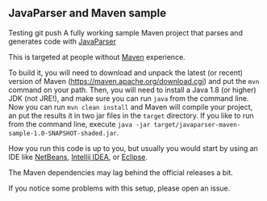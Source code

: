 JavaParser and Maven sample
-----------------------------
Testing git push
A fully working sample Maven project that parses and generates code with [JavaParser](http://www.javaparser.org)

This is targeted at people without [Maven](https://maven.apache.org/) experience.

To build it, you will need to download and unpack the latest (or recent) version of Maven (https://maven.apache.org/download.cgi)
and put the `mvn` command on your path.
Then, you will need to install a Java 1.8 (or higher) JDK (not JRE!), and make sure you can run `java` from the command line.
Now you can run `mvn clean install` and Maven will compile your project, 
an put the results it in two jar files in the `target` directory.
If you like to run from the command line,
execute `java -jar target/javaparser-maven-sample-1.0-SNAPSHOT-shaded.jar`.

How you run this code is up to you, but usually you would start by using an IDE like [NetBeans](https://netbeans.org/), [Intellij IDEA](https://www.jetbrains.com/idea/), or [Eclipse](https://eclipse.org/ide/).

The Maven dependencies may lag behind the official releases a bit.

If you notice some problems with this setup, please open an issue.
